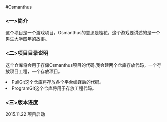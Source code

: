 #Osmanthus

### <一>简介
这个项目是一个游戏项目，Osmanthus的意思是桂花，这个游戏要讲述的是一个男生大学四年的故事。

### <二>项目目录说明
这个仓库将会用于存储Osmanthus项目的代码,我会建两个仓库存放代码，一个存放项目工程，一个存放项目。

<li>PullGit这个仓库将存放各个平台编译后的代码。

<li>ProgramGit这个仓库将用于存放工程代码。

### <三>版本进度
2015.11.22  项目启动
